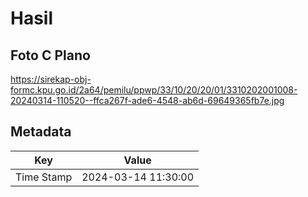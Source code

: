 # Hasil

## Foto C Plano

https://sirekap-obj-formc.kpu.go.id/2a64/pemilu/ppwp/33/10/20/20/01/3310202001008-20240314-110520--ffca267f-ade6-4548-ab6d-69649365fb7e.jpg


## Metadata

| Key        | Value               |
| ---------- | ------------------- |
| Time Stamp | 2024-03-14 11:30:00 |



